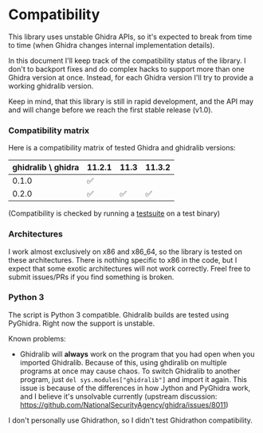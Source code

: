 # Compatibility

This library uses unstable Ghidra APIs, so it's expected to break from time to time
(when Ghidra changes internal implementation details).

In this document I'll keep track of the compatibility status of the library. I don't
to backport fixes and do complex hacks to support more than one Ghidra version at once.
Instead, for each Ghidra version I'll try to provide a working ghidralib version.

Keep in mind, that this library is still in rapid development, and the API may and will
change before we reach the first stable release (v1.0).

### Compatibility matrix

Here is a compatibility matrix of tested Ghidra and ghidralib versions:

ghidralib \ ghidra  |11.2.1|11.3|11.3.2|
--------------------|------|----|------|
0.1.0               |✅    |    |      |
0.2.0               |✅    | ✅ | ✅   |

(Compatibility is checked by running a [testsuite](https://github.com/msm-code/ghidralib/blob/master/tests/ghidralib_test.py)
on a test binary)

### Architectures

I work almost exclusively on x86 and x86_64, so the library is tested
on these architectures. There is nothing specific to x86 in the code,
but I expect that some exotic architectures will not work correctly.
Freel free to submit issues/PRs if you find something is broken.

### Python 3

The script is Python 3 compatible. Ghidralib builds are tested using PyGhidra. Right now the support is unstable.

Known problems:

* Ghidralib will **always** work on the program that you had open when you imported
  Ghidralib. Because of this, using ghdiralib on multiple programs at once may cause chaos.
  To switch Ghidralib to another program, just `del sys.modules["ghidralib"]` and import it again.
  This issue is because of the differences in how Jython and PyGhidra work, and I believe it's
  unsolvable currently (upstream discussion: https://github.com/NationalSecurityAgency/ghidra/issues/8011)

I don't personally use Ghidrathon, so I didn't test Ghidrathon compatibility.
